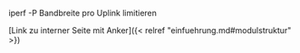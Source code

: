 iperf -P
Bandbreite pro Uplink limitieren

[Link zu interner Seite mit Anker]({< relref "einfuehrung.md#modulstruktur" >})